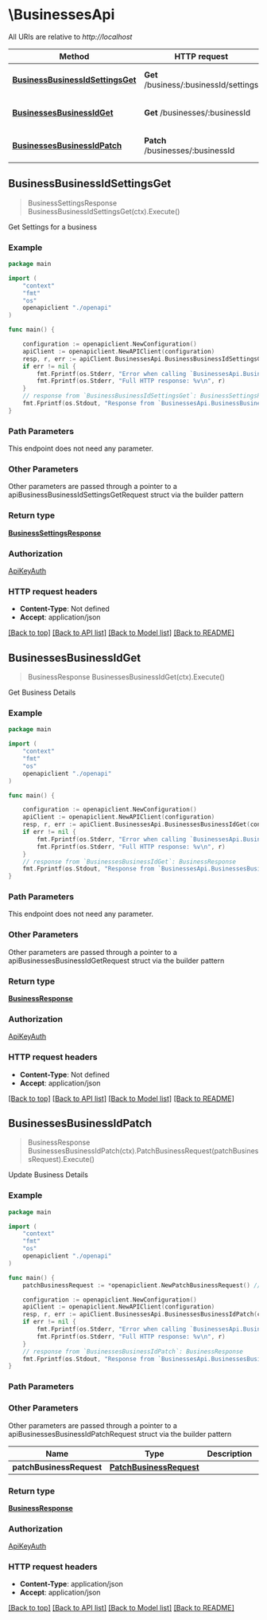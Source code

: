 # \BusinessesApi

All URIs are relative to *http://localhost*

Method | HTTP request | Description
------------- | ------------- | -------------
[**BusinessBusinessIdSettingsGet**](BusinessesApi.md#BusinessBusinessIdSettingsGet) | **Get** /business/:businessId/settings | Get Settings for a business
[**BusinessesBusinessIdGet**](BusinessesApi.md#BusinessesBusinessIdGet) | **Get** /businesses/:businessId | Get Business Details
[**BusinessesBusinessIdPatch**](BusinessesApi.md#BusinessesBusinessIdPatch) | **Patch** /businesses/:businessId | Update Business Details



## BusinessBusinessIdSettingsGet

> BusinessSettingsResponse BusinessBusinessIdSettingsGet(ctx).Execute()

Get Settings for a business



### Example

```go
package main

import (
    "context"
    "fmt"
    "os"
    openapiclient "./openapi"
)

func main() {

    configuration := openapiclient.NewConfiguration()
    apiClient := openapiclient.NewAPIClient(configuration)
    resp, r, err := apiClient.BusinessesApi.BusinessBusinessIdSettingsGet(context.Background()).Execute()
    if err != nil {
        fmt.Fprintf(os.Stderr, "Error when calling `BusinessesApi.BusinessBusinessIdSettingsGet``: %v\n", err)
        fmt.Fprintf(os.Stderr, "Full HTTP response: %v\n", r)
    }
    // response from `BusinessBusinessIdSettingsGet`: BusinessSettingsResponse
    fmt.Fprintf(os.Stdout, "Response from `BusinessesApi.BusinessBusinessIdSettingsGet`: %v\n", resp)
}
```

### Path Parameters

This endpoint does not need any parameter.

### Other Parameters

Other parameters are passed through a pointer to a apiBusinessBusinessIdSettingsGetRequest struct via the builder pattern


### Return type

[**BusinessSettingsResponse**](BusinessSettingsResponse.md)

### Authorization

[ApiKeyAuth](../README.md#ApiKeyAuth)

### HTTP request headers

- **Content-Type**: Not defined
- **Accept**: application/json

[[Back to top]](#) [[Back to API list]](../README.md#documentation-for-api-endpoints)
[[Back to Model list]](../README.md#documentation-for-models)
[[Back to README]](../README.md)


## BusinessesBusinessIdGet

> BusinessResponse BusinessesBusinessIdGet(ctx).Execute()

Get Business Details



### Example

```go
package main

import (
    "context"
    "fmt"
    "os"
    openapiclient "./openapi"
)

func main() {

    configuration := openapiclient.NewConfiguration()
    apiClient := openapiclient.NewAPIClient(configuration)
    resp, r, err := apiClient.BusinessesApi.BusinessesBusinessIdGet(context.Background()).Execute()
    if err != nil {
        fmt.Fprintf(os.Stderr, "Error when calling `BusinessesApi.BusinessesBusinessIdGet``: %v\n", err)
        fmt.Fprintf(os.Stderr, "Full HTTP response: %v\n", r)
    }
    // response from `BusinessesBusinessIdGet`: BusinessResponse
    fmt.Fprintf(os.Stdout, "Response from `BusinessesApi.BusinessesBusinessIdGet`: %v\n", resp)
}
```

### Path Parameters

This endpoint does not need any parameter.

### Other Parameters

Other parameters are passed through a pointer to a apiBusinessesBusinessIdGetRequest struct via the builder pattern


### Return type

[**BusinessResponse**](BusinessResponse.md)

### Authorization

[ApiKeyAuth](../README.md#ApiKeyAuth)

### HTTP request headers

- **Content-Type**: Not defined
- **Accept**: application/json

[[Back to top]](#) [[Back to API list]](../README.md#documentation-for-api-endpoints)
[[Back to Model list]](../README.md#documentation-for-models)
[[Back to README]](../README.md)


## BusinessesBusinessIdPatch

> BusinessResponse BusinessesBusinessIdPatch(ctx).PatchBusinessRequest(patchBusinessRequest).Execute()

Update Business Details



### Example

```go
package main

import (
    "context"
    "fmt"
    "os"
    openapiclient "./openapi"
)

func main() {
    patchBusinessRequest := *openapiclient.NewPatchBusinessRequest() // PatchBusinessRequest | 

    configuration := openapiclient.NewConfiguration()
    apiClient := openapiclient.NewAPIClient(configuration)
    resp, r, err := apiClient.BusinessesApi.BusinessesBusinessIdPatch(context.Background()).PatchBusinessRequest(patchBusinessRequest).Execute()
    if err != nil {
        fmt.Fprintf(os.Stderr, "Error when calling `BusinessesApi.BusinessesBusinessIdPatch``: %v\n", err)
        fmt.Fprintf(os.Stderr, "Full HTTP response: %v\n", r)
    }
    // response from `BusinessesBusinessIdPatch`: BusinessResponse
    fmt.Fprintf(os.Stdout, "Response from `BusinessesApi.BusinessesBusinessIdPatch`: %v\n", resp)
}
```

### Path Parameters



### Other Parameters

Other parameters are passed through a pointer to a apiBusinessesBusinessIdPatchRequest struct via the builder pattern


Name | Type | Description  | Notes
------------- | ------------- | ------------- | -------------
 **patchBusinessRequest** | [**PatchBusinessRequest**](PatchBusinessRequest.md) |  | 

### Return type

[**BusinessResponse**](BusinessResponse.md)

### Authorization

[ApiKeyAuth](../README.md#ApiKeyAuth)

### HTTP request headers

- **Content-Type**: application/json
- **Accept**: application/json

[[Back to top]](#) [[Back to API list]](../README.md#documentation-for-api-endpoints)
[[Back to Model list]](../README.md#documentation-for-models)
[[Back to README]](../README.md)

